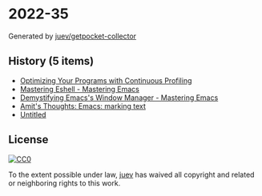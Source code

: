 # 2022-35

Generated by [juev/getpocket-collector](https://github.com/juev/getpocket-collector)

## History (5 items)

- [Optimizing Your Programs with Continuous Profiling](https://www.polarsignals.com/blog/posts/2022/08/30/optimizing-with-continuous-profiling)
- [Mastering Eshell - Mastering Emacs](https://www.masteringemacs.org/article/complete-guide-mastering-eshell)
- [Demystifying Emacs's Window Manager - Mastering Emacs](https://www.masteringemacs.org/article/demystifying-emacs-window-manager)
- [Amit's Thoughts: Emacs: marking text](https://amitp.blogspot.com/2022/08/emacs-marking-text.html)
- [Untitled](https://blog.gitea.com/2022/04/running-gitea-on-fly.io/)

## License

[![CC0](https://mirrors.creativecommons.org/presskit/buttons/88x31/svg/cc-zero.svg)](https://creativecommons.org/publicdomain/zero/1.0/)

To the extent possible under law, [juev](https://github.com/juev) has waived all copyright and related or neighboring rights to this work.
